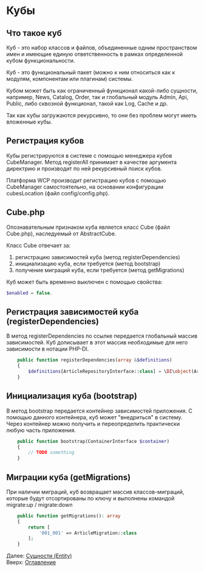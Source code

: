 # Кубы

## Что такое куб

Куб - это набор классов и файлов, объединенные одним пространством имен и имеющие единую ответственность в рамках
определенной кубом функциональности.

Куб - это функциональный пакет (можно к ним относиться как к модулям, компонентам или плагинам) системы.<br>

Кубом может быть как ограниченный функционал какой-либо сущности, например, News, Catalog, Order,
так и глобальный модуль Admin, Api, Public, либо сквозной функционал, такой как Log, Cache и др.

Так как кубы загружаются рекурсивно, то они без проблем могут иметь вложенные кубы.

## Регистрация кубов

Кубы регистрируются в системе с помощью менеджера кубов CubeManager.
Метод registerAll принимает в качестве аргумента директрию и производит по ней
рекурсивный поиск кубов.

Платформа WCP производит регистрацию кубов с помощью CubeManager самостоятельно,
на основании конфигурации cubesLocation (файл config/config.php).

## Cube.php

Опознавательным признаком куба является класс Cube (файл Cube.php), наследуемый от AbstractCube.

Класс Cube отвечает за:
1. регистрацию зависимостей куба (метод registerDependencies)
2. инициализацию куба, если требуется (метод bootstrap)
3. получение миграций куба, если требуется (метод getMigrations)

Куб может быть временно выключен с помощью свойства:
```php
$enabled = false.
```

## Регистрация зависимостей куба (registerDependencies)

В метод registerDependencies по ссылке передается глобальный массив зависимостей.
Куб дописывает в этот массив необходимые для него зависимости в нотации PHP-DI.

```php
    public function registerDependencies(array &$definitions)
    {
        $definitions[ArticleRepositoryInterface::class] = \DI\object(ArticleRepositoryMicro::class);
    }
```

## Инициализация куба (bootstrap)

В метод bootstrap передается контейнер зависимостей приложения.
С помощью данного контейнера, куб может "внедриться" в систему.
Через контейнер можно получить и переопределить практически любую часть приложения.

```php
    public function bootstrap(ContainerInterface $container)
    {
        // TODO something
    }
```

## Миграции куба (getMigrations)

При наличии миграций, куб возвращает массив классов-миграций,
которые будут отсортированы по ключу и выполнены командой migrate:up / migrate:down

```php
    public function getMigrations(): array
    {
        return [
            '001_001' => ArticleMigration::class
        ];
    }
```

Далее: [Сущности (Entity)](entity.md)<br>
Вверх: [Оглавление](index.md)
